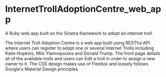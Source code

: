 # InternetTrollAdoptionCentre_web_app
A Ruby web app built on the Sinatra framework to adopt an internet troll.

The Internet Troll Adoption Centre is a web app built using RESTful API where users can register to adopt one or several Internet Trolls including Katie Hopkins, Milo Yiannopoulos and Donald Trump. The front page details all of the available trolls and users can Edit a troll in order to assign a new owner to it. The CSS design makes use of Flexbox and loosely follows Google's Material Design principles.
